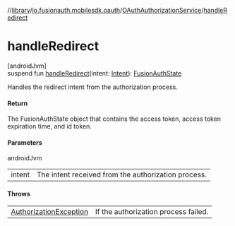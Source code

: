 //[library](../../../index.md)/[io.fusionauth.mobilesdk.oauth](../index.md)/[OAuthAuthorizationService](index.md)/[handleRedirect](handle-redirect.md)

# handleRedirect

[androidJvm]\
suspend fun [handleRedirect](handle-redirect.md)(intent: [Intent](https://developer.android.com/reference/kotlin/android/content/Intent.html)): [FusionAuthState](../../io.fusionauth.mobilesdk/-fusion-auth-state/index.md)

Handles the redirect intent from the authorization process.

#### Return

The FusionAuthState object that contains the access token, access token expiration time, and id token.

#### Parameters

androidJvm

| | |
|---|---|
| intent | The intent received from the authorization process. |

#### Throws

| | |
|---|---|
| [AuthorizationException](../../io.fusionauth.mobilesdk.exceptions/-authorization-exception/index.md) | If the authorization process failed. |